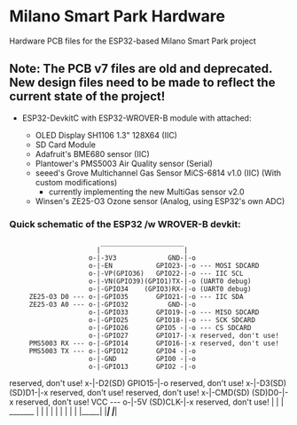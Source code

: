 # Milano Smart Park Hardware

Hardware PCB files for the ESP32-based Milano Smart Park project

## Note: The PCB v7 files are old and deprecated. New design files need to be made to reflect the current state of the project!

- ESP32-DevkitC with ESP32-WROVER-B module with attached:

	- OLED Display SH1106 1.3" 128X64 (IIC)
	- SD Card Module
	- Adafruit's BME680 sensor (IIC)
	- Plantower's PMS5003 Air Quality sensor (Serial)
	- seeed's Grove Multichannel Gas Sensor MiCS-6814 v1.0 (IIC) (With custom modifications)
		+ currently implementing the new MultiGas sensor v2.0
	- Winsen's ZE25-O3 Ozone sensor (Analog, using ESP32's own ADC)
	
### Quick schematic of the ESP32 /w WROVER-B devkit:  
						   _____________________
						  |                     |
						o-|-3V3             GND-|-o
						o-|-EN           GPIO23-|-o --- MOSI SDCARD
						o-|-VP(GPIO36)   GPIO22-|-o --- IIC SCL
						o-|-VN(GPIO39)(GPIO1)TX-|-o (UART0 debug)
						o-|-GPIO34    (GPIO3)RX-|-o (UART0 debug)
		 ZE25-O3 D0 --- o-|-GPIO35       GPIO21-|-o --- IIC SDA
         ZE25-O3 A0 --- o-|-GPIO32          GND-|-o
						o-|-GPIO33       GPIO19-|-o --- MISO SDCARD
						o-|-GPIO25       GPIO18-|-o --- SCK SDCARD
						o-|-GPIO26       GPIO5 -|-o --- CS SDCARD
						o-|-GPIO27       GPIO17-|-x reserved, don't use!
		 PMS5003 RX --- o-|-GPIO14       GPIO16-|-x reserved, don't use!
		 PMS5003 TX --- o-|-GPIO12       GPIO4 -|-o
						o-|-GND          GPIO0 -|-o
						o-|-GPIO13       GPIO2 -|-o
   reserved, don't use! x-|-D2(SD)       GPIO15-|-o
   reserved, don't use! x-|-D3(SD)       (SD)D1-|-x reserved, don't use!
   reserved, don't use! x-|-CMD(SD)      (SD)D0-|-x reserved, don't use!
                VCC --- o-|-5V          (SD)CLK-|-x reserved, don't use!
						  |                     |
                          |      _______        |
                          |     |       |       |
                          |     |       |       |
                          |_____|       |_______|
                                |_______|